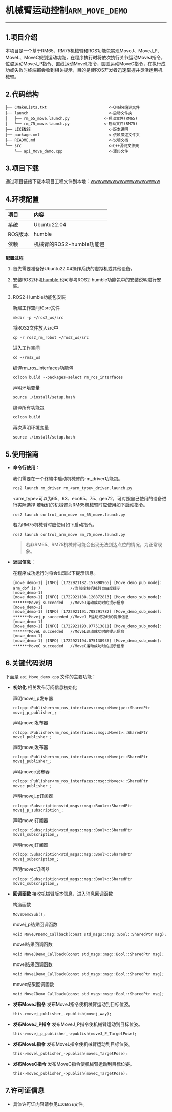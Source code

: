 # 机械臂运动控制`ARM_MOVE_DEMO`

---

## 1.项目介绍

本项目是一个基于RM65、RM75机械臂和ROS功能包实现MoveJ、MoveJ_P、MoveL、MoveC规划运动功能，在程序执行时将依次执行关节运动MoveJ指令，位姿运动MoveJ_P指令、直线运动MoveL指令，圆弧运动MoveC指令，在执行成功或失败时终端都会收到相关提示，目的是使ROS开发者迅速掌握并灵活运用机械臂。

## 2.代码结构

```
├── CMakeLists.txt                           <-CMake编译文件
├── launch                                   <-启动文件夹
│   ├── rm_65_move.launch.py               <-启动文件(RM65)
│   └── rm_75_move.launch.py               <-启动文件(RM75)
├── LICENSE                                  <-版本说明
├── package.xml                              <-依赖描述文件夹
├── README.md                                <-说明文档
└── src                                      <-C++源码文件夹
    └── api_Move_demo.cpp                    <-源码文件
```

## 3.项目下载

通过项目链接下载本项目工程文件到本地：[wwwwwwwwwwwwwwwwwww]()

## 4.环境配置

| 项目 | 内容 |
| :-- | :-- |
| 系统 | Ubuntu22.04 |
| ROS版本 | humble |
| 依赖 | 机械臂的ROS2-humble功能包 |

**配置过程**

1. 首先需要准备好Ubuntu22.04操作系统的虚拟机或其他设备。
2. 安装ROS2环境[humble](#https://docs.ros.org/en/humble/Installation/Ubuntu-Install-Debians.html),也可参考ROS2-humble功能包中的安装说明进行安装。
3. ROS2-Humble功能包安装

    新建工作空间和src文件
    ```
    mkdir -p ~/ros2_ws/src
    ```

    将ROS2文件放入src中
    ```
    cp -r ros2_rm_robot ~/ros2_ws/src
    ```

    进入工作空间
    ```
    cd ~/ros2_ws
    ```

    编译rm_ros_interfaces功能包
    ```
    colcon build --packages-select rm_ros_interfaces
    ```
    声明环境变量
    ```
    source ./install/setup.bash
    ```

    编译所有功能包
    ```
    colcon build
    ```

    再次声明环境变量
    ```
    source ./install/setup.bash
    ```

## 5.使用指南

* **命令行使用**：

    我们需要在一个终端中启动机械臂的rm_driver功能包。

    ```
    ros2 launch rm_driver rm_<arm_type>_driver.launch.py
    ```

    <arm_type>可以为65、63、eco65、75、gen72，可对照自己使用的设备进行实际选择
    若我们的机械臂为RM65机械臂时应使用如下启动指令。

    ```
    ros2 launch control_arm_move rm_65_move.launch.py
    ```

    若为RM75机械臂时应使用如下启动指令。

    ```
    ros2 launch control_arm_move rm_75_move.launch.py
    ```

    > 若非RM65、RM75机械臂可能会出现无法到达点位的情况，为正常现象。
    
* **返回信息**：

    在程序成功运行时将会出现以下提示信息。
    ```
    [move_demo-1] [INFO] [1722921182.157890965] [Move_demo_pub_node]: arm_dof is 7             //当前控制机械臂自由度提示
    [move_demo-1]  
    [move_demo-1] [INFO] [1722921188.120872813] [Move_demo_sub_node]: *******Movej succeeded   //MoveJ运动成功时的提示信息
    [move_demo-1]  
    [move_demo-1] [INFO] [1722921191.708291782] [Move_demo_sub_node]: *******Movej_p succeeded //MoveJ_P运动成功时的提示信息
    [move_demo-1]  
    [move_demo-1] [INFO] [1722921193.977513811] [Move_demo_sub_node]: *******MoveL succeeded   //MoveL运动成功时的提示信息
    [move_demo-1]  
    [move_demo-1] [INFO] [1722921194.075138936] [Move_demo_sub_node]: *******MoveC succeeded   //MoveC运动成功时的提示信息
    ```
## 6.关键代码说明

下面是 `api_Move_demo.cpp` 文件的主要功能：

- **初始化**
相关发布订阅信息初始化
    
    声明movej_p发布器
    ```
    rclcpp::Publisher<rm_ros_interfaces::msg::Movejp>::SharedPtr movej_p_publisher_;
    ```

    声明movel发布器
    ```
    rclcpp::Publisher<rm_ros_interfaces::msg::Movel>::SharedPtr movel_publisher_;
    ```

    声明movej发布器
    ```
    rclcpp::Publisher<rm_ros_interfaces::msg::Movej>::SharedPtr movej_publisher_;
    ```

    声明movec发布器
    ```
    rclcpp::Publisher<rm_ros_interfaces::msg::Movec>::SharedPtr movec_publisher_;
    ```

    声明movej_p订阅器
    ```
    rclcpp::Subscription<std_msgs::msg::Bool>::SharedPtr movej_p_subscription_;
    ```

    声明movel订阅器
    ```
    rclcpp::Subscription<std_msgs::msg::Bool>::SharedPtr movel_subscription_;
    ```

    声明movej订阅器
    ```
    rclcpp::Subscription<std_msgs::msg::Bool>::SharedPtr movej_subscription_;
    ```

    声明movec订阅器
    ```
    rclcpp::Subscription<std_msgs::msg::Bool>::SharedPtr movec_subscription_;
    ```

- **回调函数**
接收机械臂版本信息，进入消息回调函数

    构造函数
    ```
    MoveDemoSub();
    ```

    movej_p结果回调函数
    ```
    void MoveJPDemo_Callback(const std_msgs::msg::Bool::SharedPtr msg);
    ```

    movel结果回调函数
    ```
    void MoveJDemo_Callback(const std_msgs::msg::Bool::SharedPtr msg);
    ```
    
    movej结果回调函数
    ```
    void MoveLDemo_Callback(const std_msgs::msg::Bool::SharedPtr msg);
    ```

    movec结果回调函数
    ```
    void MoveCDemo_Callback(const std_msgs::msg::Bool::SharedPtr msg);
    ```

- **发布MoveJ指令**
发布MoveJ指令使机械臂运动到目标位姿。

    ```ROS
    this->movej_publisher_->publish(movej_way);
    ```

- **发布MoveJ_P指令**
发布MoveJ_P指令使机械臂运动到目标位姿。

    ```ROS
    this->movej_p_publisher_->publish(moveJ_P_TargetPose);
    ```

- **发布MoveL指令**
发布MoveL指令使机械臂运动到目标位姿。

    ```ROS
    this->movel_publisher_->publish(moveL_TargetPose);
    ```

- **发布MoveC指令**
发布MoveC指令使机械臂运动到目标位姿。

    ```ROS
    this->movec_publisher_->publish(moveC_TargetPose);
    ```

## 7.许可证信息

* 具体许可证内容请参见`LICENSE`文件。
